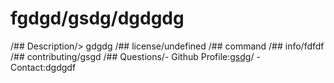 # fgdgd/gsdg/dgdgdg
  /## Description/> gdgdg
  /## license/undefined
  /## command
  /## info/fdfdf
  /## contributing/gsgd
  /## Questions/- Github Profile:[gsdg](www.github.com/gsdg)/ - Contact:dgdgdf
 